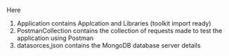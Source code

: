 Here
1. Application contains Applcation and Libraries (toolkit import ready)
2. PostmanCollection contains the collection of requests made to test the application using Postman
3. datasorces,json contains the MongoDB database server details

